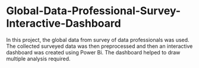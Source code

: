 # Global-Data-Professional-Survey-Interactive-Dashboard
In this project, the global data from survey of data professionals was used.  The collected surveyed data was then preprocessed and then an interactive  dashboard was created using Power Bi.  The dashboard helped to draw multiple analysis required. 
